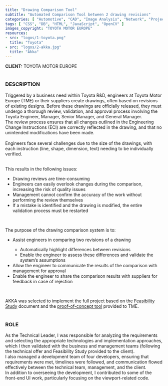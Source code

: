 ```yaml
---
title: "Drawing Comparison Tool"
subtitle: "Automated Comparison Tool between 2 drawing revisions"
categories: [ "Automotive", "CAD", "Image Analysis", "Network", "Project Management", "R&D", "Team Management", "Web" ]
tags: [ "CSS", "DB", "HTML", "JavaScript", "OpenCV" ]
images_copyright: "TOYOTA MOTOR EUROPE"
resources:
- src: "logos/1-toyota.png"
  title: "Toyota"
- src: "logos/2-akka.jpg"
  title: "Akka"
---
```


<b>CLIENT:</b> TOYOTA MOTOR EUROPE<br>
<br>

<h3>DESCRIPTION</h3>
Triggered by a business need within Toyota R&D, engineers at Toyota Motor Europe (TME) or their suppliers create drawings, often based on revisions of existing designs. Before these drawings are officially released, they must undergo a thorough review, validation, and approval process involving the Toyota Engineer, Manager, Senior Manager, and General Manager.<br>
The review process ensures that all changes outlined in the Engineering Change Instructions (ECI) are correctly reflected in the drawing, and that no unintended modifications have been made.<br>
<br>
Engineers face several challenges due to the size of the drawings, with each instruction (line, shape, dimension, text) needing to be individually verified.<br>
<br>

This results in the following issues:<br>
<ul>
<li>Drawing reviews are time-consuming</li>
<li>Engineers can easily overlook changes during the comparison, increasing the risk of quality issues</li>
<li>Management cannot confirm the accuracy of the work without performing the review themselves</li>
<li>If a mistake is identified and the drawing is modified, the entire validation process must be restarted</li>
</ul>
<br>

The purpose of the drawing comparison system is to:<br>
<ul>
<li>Assist engineers in comparing two revisions of a drawing</li>
    <ul>
    <li>Automatically highlight differences between revisions</li>
    <li>Enable the engineer to assess these differences and validate the system’s assumptions</li>
    </ul>
<li>Allow the engineer to communicate the results of the comparison with management for approval</li>
<li>Enable the engineer to share the comparison results with suppliers for feedback in case of rejection</li>
</ul>
<br>

AKKA was selected to implement the full project based on the <a href="pro/akka/dct-feasibility">Feasibility Study</a> document and the <a href="pro/akka/dct-poc">proof-of-concept tool</a> provided to TME.<br>
<br>

<h3>ROLE</h3>
As the Technical Leader, I was responsible for analyzing the requirements and selecting the appropriate technologies and implementation approaches, which I then validated with the business and management teams (following the technical offer and Feasibility Study provided to the client).<br>
I also managed a development team of four developers, ensuring that requirements were met, timelines were followed, and communication flowed effectively between the technical team, management, and the client.<br>
In addition to overseeing the development, I contributed to some of the front-end UI work, particularly focusing on the viewport-related code.<br>

